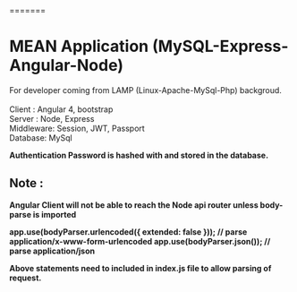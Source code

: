 =======
# MEAN Application (MySQL-Express-Angular-Node)
For developer coming from LAMP (Linux-Apache-MySql-Php) backgroud.
<br><br>
Client : Angular 4, bootstrap <br>
Server : Node, Express<br>
Middleware: Session, JWT, Passport<br>
Database: MySql<b>

Authentication
Password is hashed with and stored in the database.


Note :
------

Angular Client will not be able to reach the Node api router unless body-parse is imported

app.use(bodyParser.urlencoded({ extended: false })); // parse application/x-www-form-urlencoded
app.use(bodyParser.json()); // parse application/json

Above statements need to included in index.js file to allow parsing of request.


